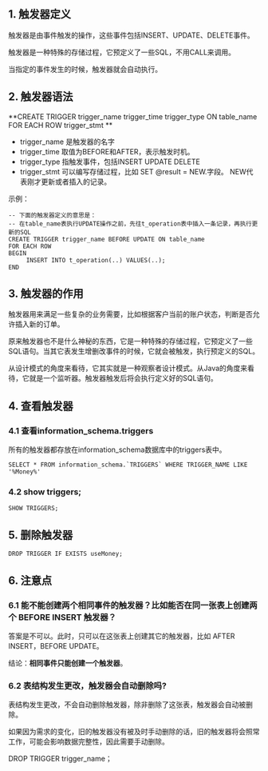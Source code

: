 ## 1. 触发器定义

触发器是由事件触发的操作，这些事件包括INSERT、UPDATE、DELETE事件。

触发器是一种特殊的存储过程，它预定义了一些SQL，不用CALL来调用。

当指定的事件发生的时候，触发器就会自动执行。

## 2. 触发器语法

**CREATE TRIGGER trigger_name trigger_time trigger_type ON table_name FOR EACH ROW trigger_stmt **

- trigger_name 是触发器的名字
- trigger_time 取值为BEFORE和AFTER，表示触发时机。
- trigger_type 指触发事件，包括INSERT UPDATE DELETE
- trigger_stmt 可以编写存储过程，比如 SET @result = NEW.字段。 NEW代表刚才更新或者插入的记录。

示例：

```
-- 下面的触发器定义的意思是：
-- 在table_name表执行UPDATE操作之前，先往t_operation表中插入一条记录，再执行更新的SQL
CREATE TRIGGER trigger_name BEFORE UPDATE ON table_name
FOR EACH ROW
BEGIN
     INSERT INTO t_operation(..) VALUES(..);
END
```

## 3. 触发器的作用

触发器用来满足一些复杂的业务需要，比如根据客户当前的账户状态，判断是否允许插入新的订单。

原来触发器也不是什么神秘的东西，它是一种特殊的存储过程，它预定义了一些SQL语句。当其它表发生增删改事件的时候，它就会被触发，执行预定义的SQL。

从设计模式的角度来看待，它其实就是一种观察者设计模式。从Java的角度来看待，它就是一个监听器。触发器触发后将会执行定义好的SQL语句。

## 4. 查看触发器

### 4.1 查看information_schema.triggers

所有的触发器都存放在information_schema数据库中的triggers表中。

```
SELECT * FROM information_schema.`TRIGGERS` WHERE TRIGGER_NAME LIKE '%Money%'
```

### 4.2 show triggers;

```
SHOW TRIGGERS;
```

## 5. 删除触发器

```
DROP TRIGGER IF EXISTS useMoney;
```

## 6. 注意点

### 6.1 能不能创建两个相同事件的触发器？比如能否在同一张表上创建两个 BEFORE INSERT 触发器？

答案是不可以。此时，只可以在这张表上创建其它的触发器，比如 AFTER INSERT，BEFORE UPDATE。

结论：**相同事件只能创建一个触发器**。

### 6.2 表结构发生更改，触发器会自动删除吗?

表结构发生更改，不会自动删除触发器，除非删除了这张表，触发器会自动被删除。

如果因为需求的变化，旧的触发器没有被及时手动删除的话，旧的触发器将会照常工作，可能会影响数据完整性，因此需要手动删除。

DROP TRIGGER trigger_name；